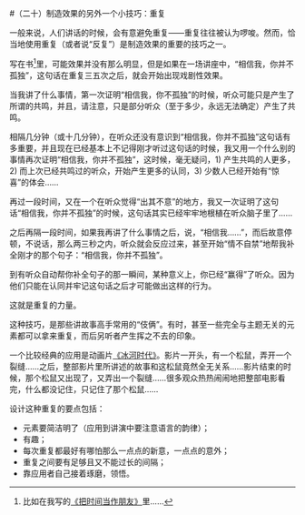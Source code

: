 #（二十）制造效果的另外一个小技巧：重复

一般来说，人们讲话的时候，会有意避免重复——重复往往被认为啰唆。然而，恰当地使用重复（或者说“反复”）是制造效果的重要的技巧之一。

写在书[^1]里，可能效果并没有那么明显，但是如果在一场讲座中，“相信我，你并不孤独”，这句话在重复三五次之后，就会开始出现戏剧性效果。

当我讲了什么事情，第一次证明“相信我，你不孤独”的时候，听众可能只是产生了所谓的共鸣，并且，请注意，只是部分听众（至于多少，永远无法确定）产生了共鸣。

相隔几分钟（或十几分钟），在听众还没有意识到“相信我，你并不孤独”这句话有多重要，并且现在已经基本上不记得刚才听过这句话的时候，我又用一个什么别的事情再次证明“相信我，你并不孤独”，这时候，毫无疑问，1) 产生共鸣的人更多，2) 而上次已经共鸣过的听众，开始产生更多的认同，3) 少数人已经开始有“惊喜”的体会……

再过一段时间，又在一个在听众觉得“出其不意”的地方，我又一次证明了这句话“相信我，你并不孤独”的时候，这句话其实已经牢牢地根植在听众脑子里了……

之后再隔一段时间，如果我再讲了什么事情之后，说，“相信我……”，而后故意停顿，不说话，那么两三秒之内，听众就会反应过来，甚至开始“情不自禁”地帮我补全刚才的那个句子：“相信我，你并不孤独”。

到有听众自动帮你补全句子的那一瞬间，某种意义上，你已经“赢得”了听众。因为他们只能在认同并牢记这句话之后才可能做出这样的行为。

这就是重复的力量。

这种技巧，是那些讲故事高手常用的“伎俩”。有时，甚至一些完全与主题无关的元素都可以拿来重复，而后另听者产生挥之不去的印象。

一个比较经典的应用是动画片[《冰河时代》](http://www.imdb.com/title/tt0268380/)。影片一开头，有一个松鼠，弄开一个裂缝……之后，整部影片里所讲述的故事和这松鼠竟然全无关系……影片结束的时候，那个松鼠又出现了，又弄出一个裂缝……很多观众热热闹闹地把整部电影看完，什么都没记住，只记住了那个松鼠……

设计这种重复的要点包括：

* 元素要简洁明了（应用到讲演中要注意语言的韵律）；
* 有趣；
* 每次重复都最好有哪怕那么一点点的新意，一点点的意外；
* 重复之间要有足够且又不能过长的间隔；
* 靠应用者自己接着琢磨，领悟。



[^1]: 比如在我写的[《把时间当作朋友》](http://xiaolai.gitbooks.io/ba-shi-jian-dang-zuo-peng-you/)里……